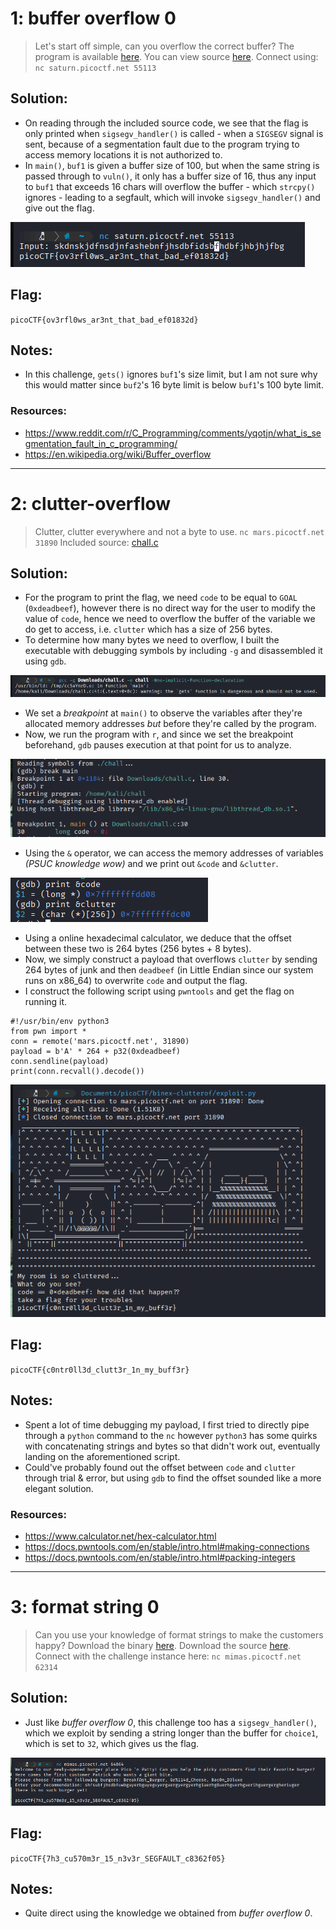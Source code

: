 # 1: buffer overflow 0
> Let's start off simple, can you overflow the correct buffer? The program is available [here](assets_binex/vuln). You can view source [here](assets_binex/vuln.c). Connect using: `nc saturn.picoctf.net 55113`
## Solution:
- On reading through the included source code, we see that the flag is only printed when `sigsegv_handler()` is called - when a `SIGSEGV` signal is sent, because of a segmentation fault due to the program trying to access memory locations it is not authorized to.
- In `main()`, `buf1` is given a buffer size of 100, but when the same string is passed through to `vuln()`, it only has a buffer size of 16, thus any input to `buf1` that exceeds 16 chars will overflow the buffer - which `strcpy()` ignores - leading to a segfault, which will invoke `sigsegv_handler()` and give out the flag.

![](assets_binex/buff0.png)

## Flag:
`picoCTF{ov3rfl0ws_ar3nt_that_bad_ef01832d}`
## Notes:
- In this challenge, `gets()` ignores `buf1`'s size limit, but I am not sure why this would matter since `buf2`'s 16 byte limit is below `buf1`'s 100 byte limit.
### Resources:
- https://www.reddit.com/r/C_Programming/comments/yqotjn/what_is_segmentation_fault_in_c_programming/
- https://en.wikipedia.org/wiki/Buffer_overflow
***
# 2: clutter-overflow
> Clutter, clutter everywhere and not a byte to use. `nc mars.picoctf.net 31890`                                                                   Included source: [chall.c](assets_binex/chall.c)
## Solution:
- For the program to print the flag, we need `code` to be equal to `GOAL` (`0xdeadbeef`), however there is no direct way for the user to modify the value of `code`, hence we need to overflow the buffer of the variable we do get to access, i.e. `clutter` which has a size of 256 bytes.
- To determine how many bytes we need to overflow, I built the executable with debugging symbols by including `-g` and disassembled it using `gdb`.

![](assets_binex/compile.png)

- We set a *breakpoint* at `main()` to observe the variables after they're allocated memory addresses *but* before they're called by the program.
- Now, we run the program with `r`, and since we set the breakpoint
beforehand, `gdb` pauses execution at that point for us to analyze.

![](assets_binex/run.png)

- Using the `&` operator, we can access the memory addresses of variables *(PSUC knowledge wow)* and we print out `&code` and `&clutter`.

![](assets_binex/print.png)

- Using a online hexadecimal calculator, we deduce that the offset between these two is 264 bytes (256 bytes + 8 bytes).
- Now, we simply construct a payload that overflows `clutter` by sending 264 bytes of junk and then `deadbeef` (in Little Endian since our system runs on x86_64) to overwrite `code` and output the flag.
- I construct the following script using `pwntools` and get the flag on running it.
```
#!/usr/bin/env python3
from pwn import *
conn = remote('mars.picoctf.net', 31890)
payload = b'A' * 264 + p32(0xdeadbeef)
conn.sendline(payload)
print(conn.recvall().decode())
```

![](assets_binex/final.png)

## Flag:
`picoCTF{c0ntr0ll3d_clutt3r_1n_my_buff3r}`
## Notes:
- Spent a lot of time debugging my payload, I first tried to directly pipe through a `python` command to the `nc` however `python3` has some quirks with concatenating strings and bytes so that didn't work out, eventually landing on the aforementioned script.
- Could've probably found out the offset between `code` and `clutter` through trial & error, but using `gdb` to find the offset sounded like a more elegant solution.
### Resources:
- https://www.calculator.net/hex-calculator.html
- https://docs.pwntools.com/en/stable/intro.html#making-connections
- https://docs.pwntools.com/en/stable/intro.html#packing-integers
***
# 3: format string 0
>Can you use your knowledge of format strings to make the customers happy? Download the binary [here](assets_binex/format-string-0). Download the source [here](assets_binex/format-string-0.c). Connect with the challenge instance here: `nc mimas.picoctf.net 62314`
## Solution:
- Just like *buffer overflow 0*, this challenge too has a `sigsegv_handler()`, which we exploit by sending a string longer than the buffer for `choice1`, which is set to `32`, which gives us the flag.

![](assets_binex/fstr.png)
## Flag:
`picoCTF{7h3_cu570m3r_15_n3v3r_SEGFAULT_c8362f05}`
## Notes:
- Quite direct using the knowledge we obtained from *buffer overflow 0*.
